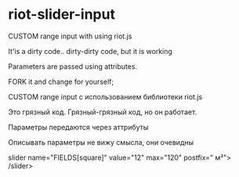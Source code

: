 # riot-slider-input
CUSTOM range input with using riot.js

It'is a dirty code.. dirty-dirty code, but it is working

Parameters are passed using attributes.

<slider 
  name="FIELDS[square]" 
  value="12" 
  max="120" 
  postfix=" м²">
</slider>

FORK it and change for yourself;

CUSTOM range input  с использованием библиотеки riot.js

Это грязный код. Грязный-грязный код, но он работает.

Параметры передаются через аттрибуты

Описывать параметры не вижу смысла, они очевидны

slider 
  name="FIELDS[square]" 
  value="12" 
  max="120" 
  postfix=" м²">
/slider>
